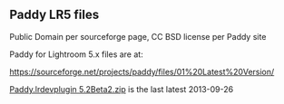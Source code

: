 ##  Paddy LR5 files

Public Domain per sourceforge page, CC BSD license per Paddy site

Paddy for Lightroom 5.x files are at:

https://sourceforge.net/projects/paddy/files/01%20Latest%20Version/

[Paddy.lrdevplugin 5.2Beta2.zip](https://sourceforge.net/projects/paddy/files/01%20Latest%20Version/Paddy.lrdevplugin%205.2Beta2.zip/download) is the last latest 2013-09-26

